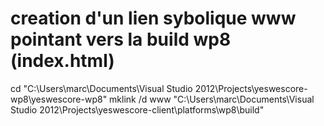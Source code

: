 # creation d'un lien sybolique www pointant vers la build wp8 (index.html)
cd "C:\Users\marc\Documents\Visual Studio 2012\Projects\yeswescore-wp8\yeswescore-wp8"
mklink /d www "C:\Users\marc\Documents\Visual Studio 2012\Projects\yeswescore-client\platforms\wp8\build"